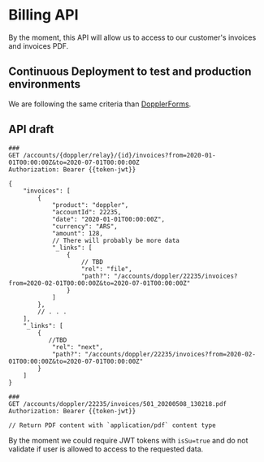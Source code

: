 # Billing API

By the moment, this API will allow us to access to our customer's invoices and
invoices PDF.

## Continuous Deployment to test and production environments

We are following the same criteria than [DopplerForms](https://github.com/MakingSense/doppler-forms/blob/master/README.md#continuous-deployment-to-test-and-production-environments).

## API draft

```http
###
GET /accounts/{doppler/relay}/{id}/invoices?from=2020-01-01T00:00:00Z&to=2020-07-01T00:00:00Z
Authorization: Bearer {{token-jwt}}
​
{
    "invoices": [
        {
            "product": "doppler",
            "accountId": 22235,
            "date": "2020-01-01T00:00:00Z",
            "currency": "ARS",
            "amount": 128,
            // There will probably be more data
            "_links": [
                {
                    // TBD
                    "rel": "file",
                    "path?": "/accounts/doppler/22235/invoices?from=2020-02-01T00:00:00Z&to=2020-07-01T00:00:00Z"
                }
            ]
        },
        // . . .
    ],
    "_links": [
        {
           //TBD
            "rel": "next",
            "path?": "/accounts/doppler/22235/invoices?from=2020-02-01T00:00:00Z&to=2020-07-01T00:00:00Z"
        }
    ]
}
​
###
GET /accounts/doppler/22235/invoices/501_20200508_130218.pdf
Authorization: Bearer {{token-jwt}}
​​
// Return PDF content with `application/pdf` content type

```

By the moment we could require JWT tokens with `isSu=true` and do not validate
if user is allowed to access to the requested data.
